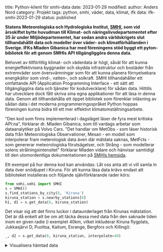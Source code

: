 title: Python-klient för smhi-data
date: 2023-01-29
modified:
author: Anders Nord
category: Projekt
tags: python, smhi, väder, data, klimat, ifk
data: ifk-smhi-2023-01-29
status: published

**Statens Meteorologiska och Hydrologiska Institut, [SMHI](https://www.smhi.se),
som vid årsskiftet bytte huvudman till Klimat- och näringslivsdepartementet efter
35 år under Miljödepartementet, har sedan andra världskrigets slut tillhandahållit
data och modeller över väder- och klimatförhållanden i Sverige. IFKs Mladen Gibanica
har med föreningens stöd byggt ett pyton-bibliotek för att genom SMHIs API tillgängliggöra
denna data.**

Behovet av tillförlitlig klimat- och väderdata är högt, såväl för att kunna energieffektivisera
byggnader och skydda infrastruktur och bostäder från extremväder som översvämningar
som för att kunna planera förnyelsebara energikällor som vind-, vatten-, och solkraft.
SMHI tillhandahåller ett omfattande API (Application Programming Interface - ett
sätt att tillgängliggöra data och tjänster för kodutvecklare) för sådan data. Hittills
har utvecklare dock fått skriva sina egna applikationer för att läsa in denna data.
Genom att tillhandahålla ett öppet bibliotek som förenklar inläsning av sådan data
i det moderna programmeringsspråket Python hoppas föreningen kunna bidra till ett
mer effektivt klimatomställningsarbete.

"Den kod som finns implementerad i dagsläget läser de fyra mest kritiska API:na",
förklarar dr. Mladen Gibanica, som till vardags arbetar som dataanalytiker på Volvo
Cars. "Det handlar om MetObs - som läser historisk data från Meteorologiska Observationer,
Mesan - en modell som interpolerar fram meterologisk data även där mätdata saknas,
MetFcts - som genererar meteorologiska förutsägelser, och Strång - som modellerar
solens strålningsintensitet" förklarar Mladen vidare och hänvisar samtidigt till
den utomordentliga dokumentationen på [SMHIs hemsida](https://www.smhi.se/data).

Ett exempel på hur denna kod kan användas: Låt oss anta att vi vill samla in data
över snödjupet i Kiruna. För att kunna läsa data krävs endast att biblioteket installeras
och följande självförklarande rader körs:

```python
from smhi.smhi import SMHI
s = SMHI()
s.find_stations_by_city(8, 'Kiruna')
kiruna_station = s.nearby_stations[0]
h1, d1 = s.get_data(8, kiruna_station)
```

Det visar sig att det finns luckor i dataunderlaget från Kirunas mätstation. Det
är då enkelt att be om att täcka dessa med data från den saknade tiden inom en
given radie (i exemplet 40km, vilket inkluderar Kiruna flygplats, Jukkasjärvi D,
Puoltsa, Kaitum, Esrange, Bergfors och Killingi):

```python
_, d2 = s.get_data(8, kiruna_station, interpolate=40)
```

<details>
    <summary>Visualisera hämtad data</summary>
```python
import plotly.graph_objects as go

index = d1.index.intersection(d2.index)
d2_dropped = d2.drop(index, axis=0)

fig = go.Figure()
fig.add_trace(
    go.Scattergl(
        x=d1.index,
        y=d1["Snödjup"],
        mode="markers",
        name="Kiruna station"
    )
)
fig.add_trace(
    go.Scattergl(
        x=d2_dropped.index,
        y=d2_dropped["Snödjup"],
        mode="markers",
        name="Interpolerat, radie 40 km"
    )
)
fig.update_layout(
    title='Historiskt snödjup i Kiruna',
    xaxis_title="År",
    yaxis_title="Snödjup [m]",
    legend={"orientation": "h"}
)

fig.show()
```
</details>

<iframe id="igraph" alt="Historisk data över snödjup i Kiruna, från SMHI"
scrolling="no" style="border:none;" seamless="seamless"
src="/ifk-articles{{post_url}}/data/kiruna_snodjup.html" height="525" width="100%"></iframe>

*Historisk data över uppmätt snödjup i Kiruna. Från SMHI, genererad med hjälp av
ifk-smhi, ett pytonbibliotek utvecklat av föreningen Ingenjörsarbete För Klimatet.*

Programkoden, som är gratis och öppen för alla att använda och modifiera, finns
tillgänglig på [Ingenjörsarbete För Klimatets GitHub](https://github.com/Ingenjorsarbete-For-Klimatet/ifk-smhi).
Ladda ner och prova!

Saknar du en funktion i koden? Meddela oss så ska vi göra vårt bästa för att åtgärda
detta! Du är också varmt välkommen att bidra själv; ansök om medlemskap i föreningen
via GitHub eller via e-mail.

(c) Ingenjörsarbete för Klimatet. För återpublicering kontakta ansvarig utgivare
Anders Nord dr.anders.nord@gmail.com
